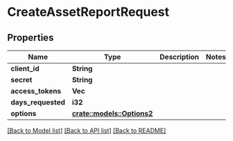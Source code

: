 # CreateAssetReportRequest

## Properties

Name | Type | Description | Notes
------------ | ------------- | ------------- | -------------
**client_id** | **String** |  | 
**secret** | **String** |  | 
**access_tokens** | **Vec<String>** |  | 
**days_requested** | **i32** |  | 
**options** | [**crate::models::Options2**](Options2.md) |  | 

[[Back to Model list]](../README.md#documentation-for-models) [[Back to API list]](../README.md#documentation-for-api-endpoints) [[Back to README]](../README.md)


